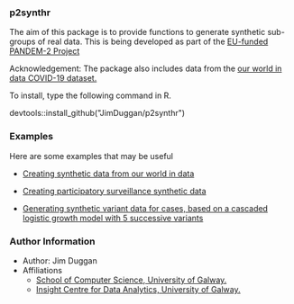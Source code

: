 ### p2synthr
The aim of this package is to provide functions to generate synthetic sub-groups of real data. This is being developed as part of the [EU-funded PANDEM-2 Project](https://pandem-2.eu)

Acknowledgement: The package also includes data from the [our world in data COVID-19 dataset.](https://ourworldindata.org)

To install, type the following command in R.

devtools::install_github("JimDuggan/p2synthr")

### Examples
Here are some examples that may be useful

- [Creating synthetic data from our world in data](
https://github.com/JimDuggan/p2synthr/tree/main/data-raw/Examples/01%20OWID)

- [Creating participatory surveillance synthetic data](
https://github.com/JimDuggan/p2synthr/tree/main/data-raw/Examples/02%20Participatory%20Surveillance)

- [Generating synthetic variant data for cases, based on a cascaded logistic growth model with 5 successive variants](https://github.com/JimDuggan/p2synthr/tree/main/data-raw/Examples/03%20Variants)

### Author Information

- Author: Jim Duggan
- Affiliations
  + [School of Computer Science, University of Galway.](https://www.nuigalway.ie/engineering-informatics/information-technology/)
  + [Insight Centre for Data Analytics, University of Galway.](https://www.insight-centre.org)
